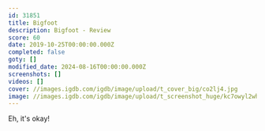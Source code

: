 ```yaml
---
id: 31851
title: Bigfoot
description: Bigfoot - Review
score: 60
date: 2019-10-25T00:00:00.000Z
completed: false
goty: []
modified_date: 2024-08-16T00:00:00.000Z
screenshots: []
videos: []
cover: //images.igdb.com/igdb/image/upload/t_cover_big/co2lj4.jpg
image: //images.igdb.com/igdb/image/upload/t_screenshot_huge/kc7owyl2whuzkikvrn6h.jpg
---
```

Eh, it's okay!